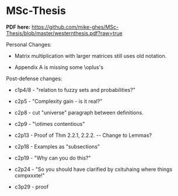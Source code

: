 MSc-Thesis
==========

**PDF here:**
https://github.com/mike-ghes/MSc-Thesis/blob/master/westernthesis.pdf?raw=true

		
Personal Changes:

 * Matrix multiplication with larger matrices still uses old notation.
 
 * Appendix A is missing some \oplus's
 

Post-defense changes:

 * c1p4/8 - "relation to fuzzy sets and probabilities?"

 * c2p5 - "Complexity gain - is it real?"
 
 * c2p8 - cut "universe" paragraph between definitions.

 * c2p9 - "\otimes contentious"

 * c2p13 - Proof of Thm 2.2.1, 2.2.2. -- Change to Lemmas? 
 
 * c2p18 - Examples as "subsections"
 
 * c2p19 - "Why can you do this?"
 
 * c2p24 - "So you should have clarified by cxituhaing where things cxmpxxxte!"
 
 * c3p29 - proof